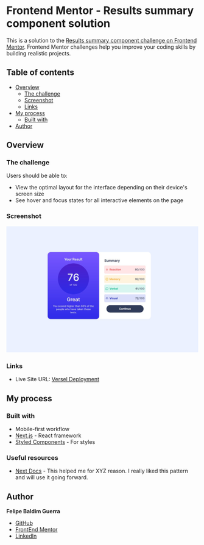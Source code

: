 # Frontend Mentor - Results summary component solution

This is a solution to the [Results summary component challenge on Frontend Mentor](https://www.frontendmentor.io/challenges/results-summary-component-CE_K6s0maV). Frontend Mentor challenges help you improve your coding skills by building realistic projects. 

## Table of contents

- [Overview](#overview)
  - [The challenge](#the-challenge)
  - [Screenshot](#screenshot)
  - [Links](#links)
- [My process](#my-process)
  - [Built with](#built-with)
- [Author](#author)

## Overview

### The challenge

Users should be able to:

- View the optimal layout for the interface depending on their device's screen size
- See hover and focus states for all interactive elements on the page

### Screenshot

![](/public/assets/images/ScreenShot.jpg)

### Links

- Live Site URL: [Versel Deployment](https://results-summary-report.vercel.app/)

## My process

### Built with
- Mobile-first workflow
- [Next.js](https://nextjs.org/) - React framework
- [Styled Components](https://styled-components.com/) - For styles

### Useful resources

- [Next Docs](https://nextjs.org/docs) - This helped me for XYZ reason. I really liked this pattern and will use it going forward.

## Author
**Felipe Baldim Guerra**
- [GitHub](https://github.com/FelipeGuerra5)
- [FrontEnd Mentor](https://www.frontendmentor.io/profile/FelipeGuerra5)
- [LinkedIn ](https://www.twitter.com/yourusername)
